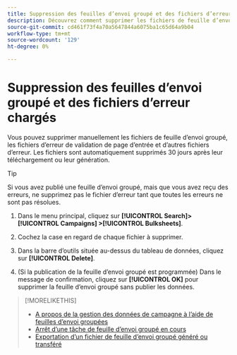 ```yaml
---
title: Suppression des feuilles d’envoi groupé et des fichiers d’erreur chargés
description: Découvrez comment supprimer les fichiers de feuille d’envoi groupé et les fichiers d’erreur.
source-git-commit: cd461f73f4a70a5647844a6075ba1c65d64a9b04
workflow-type: tm+mt
source-wordcount: '129'
ht-degree: 0%

---
```


# Suppression des feuilles d’envoi groupé et des fichiers d’erreur chargés

Vous pouvez supprimer manuellement les fichiers de feuille d’envoi groupé, les fichiers d’erreur de validation de page d’entrée et d’autres fichiers d’erreur. Les fichiers sont automatiquement supprimés 30 jours après leur téléchargement ou leur génération.

>[!TIP]
>
>Si vous avez publié une feuille d’envoi groupé, mais que vous avez reçu des erreurs, ne supprimez pas le fichier d’erreur tant que toutes les erreurs ne sont pas résolues.

1. Dans le menu principal, cliquez sur **[!UICONTROL Search]> [!UICONTROL Campaigns] >[!UICONTROL Bulksheets]**.

1. Cochez la case en regard de chaque fichier à supprimer.

1. Dans la barre d’outils située au-dessus du tableau de données, cliquez sur **[!UICONTROL Delete]**.

1. (Si la publication de la feuille d’envoi groupé est programmée) Dans le message de confirmation, cliquez sur **[!UICONTROL OK]** pour supprimer la feuille d’envoi groupé sans publier les données.

>[!MORELIKETHIS]
>
>* [A propos de la gestion des données de campagne à l’aide de feuilles d’envoi groupées](bulksheet-about.md)
>* [Arrêt d’une tâche de feuille d’envoi groupé en cours](bulksheet-stop-job.md)
>* [Exportation d’un fichier de feuille d’envoi groupé généré ou transféré](bulksheet-export.md)

